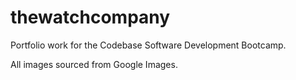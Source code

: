 # thewatchcompany
Portfolio work for the Codebase Software Development Bootcamp.

All images sourced from Google Images.
